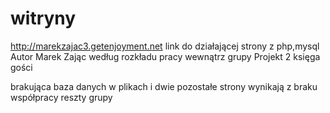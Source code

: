 # witryny
http://marekzajac3.getenjoyment.net
link do działającej strony z php,mysql
Autor Marek Zając według rozkładu pracy wewnątrz grupy
Projekt 2 księga gości


brakująca baza danych w plikach i dwie pozostałe strony wynikają z braku współpracy reszty grupy
